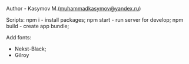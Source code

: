 Author - Kasymov M.(muhammadkasymov@yandex.ru)

Scripts:
npm i - install packages;
npm start - run server for develop;
npm build - create app bundle;

Add fonts: 
 - Nekst-Black;
 - Gilroy
